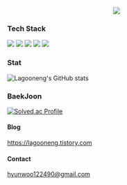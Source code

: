 <div align= "center">
    <img src="https://capsule-render.vercel.app/api?type=waving&color=0:61fffc,100:bb38cc&height=180&text=Lagooneng's%20Github&animation=&fontColor=000000&fontSize=40" />
</div>
    
    
### Tech Stack

<img src="https://img.shields.io/badge/Unity-FFFFFF?style=flat-square&logo=Unity&logoColor=white&color=black"/> <img src="https://img.shields.io/badge/Unreal%20Engine-%23313131.svg?logo=unrealengine&logoColor=white"/> <img src="https://custom-icon-badges.demolab.com/badge/Photon%20Fusion2-004480.svg?logo=photon&logoColor=white"/> 
<img src="https://img.shields.io/badge/C++-blue.svg?style=flat&logo=c%2B%2B"/> <img src="https://custom-icon-badges.demolab.com/badge/C%23-%23239120.svg?logo=cshrp&logoColor=white"/> 

### Stat
![Lagooneng's GitHub stats](https://github-readme-stats.vercel.app/api?username=Lagooneng&contribs&count_private=true&show_icons=true&&theme=cobalt)

### BaekJoon
[![Solved.ac Profile](http://mazassumnida.wtf/api/generate_badge?boj=huynwoo122490)](https://solved.ac/huynwoo122490)

#### Blog
https://lagooneng.tistory.com

#### Contact
hyunwoo122490@gmail.com

